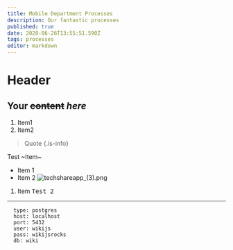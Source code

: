 ```yaml
---
title: Mobile Department Processes
description: Our fantastic processes
published: true
date: 2020-06-26T13:55:51.590Z
tags: processes
editor: markdown
---
```


# Header
## Your ~~content~~ *here*
1. Item1
1. Item2
> 
> Quote
{.is-info}

Test ~Item~

- Item 1
- Item 2
![techshareapp_(3).png](/techshareapp_(3).png)

1. Item <kbd>Test 2</kbd>
---

```db:
  type: postgres
  host: localhost
  port: 5432
  user: wikijs
  pass: wikijsrocks
  db: wiki
  


